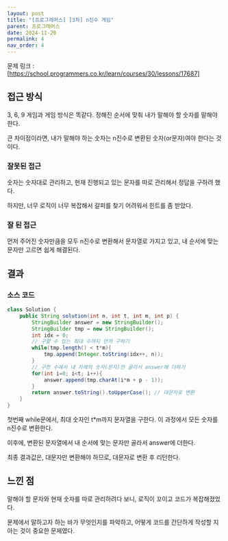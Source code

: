 ```yaml
---
layout: post
title: "[프로그래머스] [3차] n진수 게임"
parent: 프로그래머스
date: 2024-11-20
permalink: 4
nav_order: 4
---
```


문제 링크 : [https://school.programmers.co.kr/learn/courses/30/lessons/17687]

## 접근 방식

3, 6, 9 게임과 게임 방식은 똑같다. 정해진 순서에 맞춰 내가 말해야 할 숫자를 말해야 한다.

큰 차이점이라면, 내가 말해야 하는 숫자는 n진수로 변환된 숫자(or문자)여야 한다는 것이다.

### 잘못된 접근

숫자는 숫자대로 관리하고, 현재 진행되고 있는 문자를 따로 관리해서 정답을 구하려 했다.

하지만, 너무 로직이 너무 복잡해서 갈피를 찾기 어려워서 힌트를 좀 받았다.

### 잘 된 접근

먼저 주어진 숫자만큼을 모두 n진수로 변환해서 문자열로 가지고 있고, 내 순서에 맞는 문자만 고르면 쉽게 해결된다.

## 결과

### 소스 코드

```java
class Solution {
    public String solution(int n, int t, int m, int p) {
        StringBuilder answer = new StringBuilder();
        StringBuilder tmp = new StringBuilder();
        int idx = 0;
        // 구할 수 있는 최대 수까지 먼저 구하기
        while(tmp.length() < t*m){
            tmp.append(Integer.toString(idx++, n));
        }
        // 구한 수에서 내 차례의 숫자(문자)만 골라서 answer에 더하기
        for(int i=0; i<t; i++){
            answer.append(tmp.charAt(i*m + p - 1));
        }
        return answer.toString().toUpperCase(); // 대문자로 변환
    }
}
```

첫번째 while문에서, 최대 숫자인 t\*m까지 문자열을 구한다. 이 과정에서 모든 숫자를 n진수로 변환한다.

이후에, 변환된 문자열에서 내 순서에 맞는 문자만 골라서 answer에 더한다.

최종 결과값은, 대문자만 변환해야 하므로, 대문자로 변환 후 리턴한다.

## 느낀 점

말해야 할 문자와 현재 숫자를 따로 관리하려다 보니, 로직이 꼬이고 코드가 복잡해졌었다.

문제에서 말하고자 하는 바가 무엇인지를 파악하고, 어떻게 코드를 간단하게 작성할 지 아는 것이 중요한 문제였다.

[https://school.programmers.co.kr/learn/courses/30/lessons/17687]: https://school.programmers.co.kr/learn/courses/30/lessons/17687
